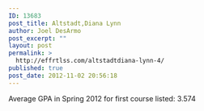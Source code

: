 ```yaml
---
ID: 13683
post_title: Altstadt,Diana Lynn
author: Joel DesArmo
post_excerpt: ""
layout: post
permalink: >
  http://effrtlss.com/altstadtdiana-lynn-4/
published: true
post_date: 2012-11-02 20:56:18
---
```

<p>Average GPA in Spring 2012 for first course listed: 3.574</p>